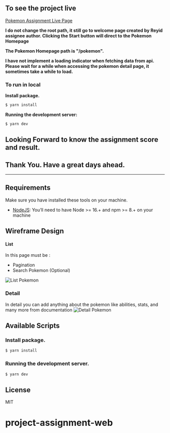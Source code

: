 ## To see  the project live

[Pokemon Assignment Live Page](https://project-assignment-web-reyid-3rqedmbh7-riansj.vercel.app/pokemon/)

**I do not change the root path, it still go to welcome page created by Reyid assignee author. Clicking the Start button will direct to the Pokemon Homepage**

**The Pokemon Homepage path is "/pokemon".**

**I have not implement a loading indicator when fetching data from api. Please wait for a while when accessing the pokemon detail page, it sometimes take a while to load.**

### To run in local

**Install package.**

```bash
$ yarn install
```
**Running the development server:**

```bash
$ yarn dev
```

## Looking Forward to know the assignment score and result.

## Thank You. Have a great days ahead.

---

## Requirements

Make sure you have installed these tools on your machine.

-   [NodeJS](https://nodejs.org/en/): You’ll need to have Node >= 16.+ and npm >= 8.+ on your machine

## Wireframe Design

#### List
In this page must be :
- Pagination
- Search Pokemon (Optional)

![List Pokemon](https://user-images.githubusercontent.com/88316106/147185529-d872d1c6-c7cd-4a3d-bb38-5e7959579dfa.png)

### Detail
In detail you can add anything about the pokemon like abilities, stats, and many more from documentation
![Detail Pokemon](https://user-images.githubusercontent.com/88316106/147185533-df212221-9166-4663-b7e6-7b69dbc805c8.png)

## Available Scripts

### Install package.

```bash
$ yarn install
```

### Running the development server.

```bash
$ yarn dev
```

## License

MIT

# project-assignment-web
